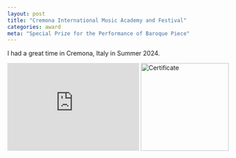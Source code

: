 ```yaml
---
layout: post
title: "Cremona International Music Academy and Festival"
categories: award
meta: "Special Prize for the Performance of Baroque Piece"
---
```


I had a great time in Cremona, Italy in Summer 2024.

<iframe height="200" src="https://www.youtube.com/embed/MRDMrT9wpoU?si=JXMKD2ephTKeAf7a" title="YouTube video player" frameborder="0" allow="accelerometer; autoplay; clipboard-write; encrypted-media; gyroscope; picture-in-picture; web-share" referrerpolicy="strict-origin-when-cross-origin" allowfullscreen></iframe>


<a href="/images/certificates/202407_cremona_special_award.png" target="_blank">
    <img src="/images/certificates/202407_cremona_special_award.png" alt="Certificate" height="200"/>
</a>
